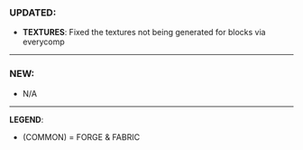 ### UPDATED:
- **TEXTURES**: Fixed the textures not being generated for blocks via everycomp

---

### NEW:
- N/A

---

**LEGEND**:
- (COMMON) = FORGE & FABRIC